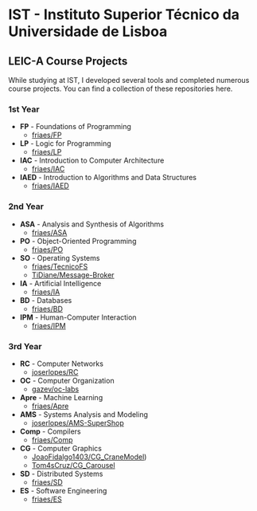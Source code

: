 # IST - Instituto Superior Técnico da Universidade de Lisboa

## LEIC-A Course Projects

While studying at IST, I developed several tools and completed numerous course projects. You can find a collection of these repositories here.

### 1st Year

- **FP** - Foundations of Programming
    - [friaes/FP](https://github.com/friaes/FP)
- **LP** - Logic for Programming
    - [friaes/LP](https://github.com/friaes/LP)
- **IAC** - Introduction to Computer Architecture
    - [friaes/IAC](https://github.com/friaes/IAC)
- **IAED** - Introduction to Algorithms and Data Structures
    - [friaes/IAED](https://github.com/friaes/IAED)

### 2nd Year

- **ASA** - Analysis and Synthesis of Algorithms
    - [friaes/ASA](https://github.com/friaes/ASA)
- **PO** - Object-Oriented Programming
    - [friaes/PO](https://github.com/friaes/PO)
- **SO** - Operating Systems
    - [friaes/TecnicoFS](https://github.com/friaes/TecnicoFS)
    - [TiDiane/Message-Broker](https://github.com/TiDeane/Message-Broker)
- **IA** - Artificial Intelligence
    - [friaes/IA]()
- **BD** - Databases
    - [friaes/BD](https://github.com/friaes/BD)
- **IPM** - Human-Computer Interaction
    - [friaes/IPM]()

### 3rd Year

- **RC** - Computer Networks
    - [joserlopes/RC](https://github.com/joserlopes/RC)
- **OC** - Computer Organization
    - [gazev/oc-labs](https://github.com/gazev/oc-labs)
- **Apre** - Machine Learning
    - [friaes/Apre]()
- **AMS** - Systems Analysis and Modeling
    - [joserlopes/AMS-SuperShop](https://github.com/joserlopes/AMS-SuperShop)
- **Comp** - Compilers
    - [friaes/Comp](https://github.com/friaes/Comp)
- **CG** - Computer Graphics
    - [JoaoFidalgo1403/CG_CraneModel](https://github.com/JoaoFidalgo1403/CG_CraneModel))
    - [Tom4sCruz/CG_Carousel](https://github.com/Tom4sCruz/CG_Carousel)
- **SD** - Distributed Systems
    - [friaes/SD](https://github.com/friaes/SD)
- **ES** - Software Engineering
    - [friaes/ES](https://github.com/friaes/ES)
